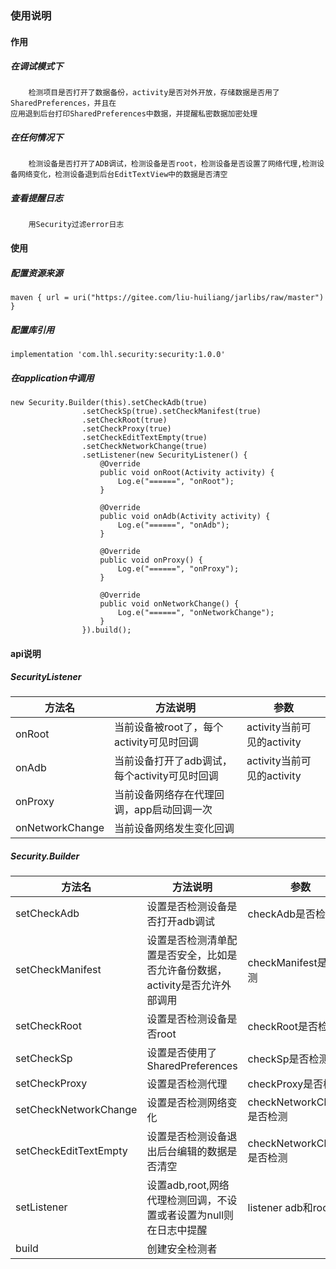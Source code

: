 ###  使用说明
#### 作用  
##### 在调试模式下  
        检测项目是否打开了数据备份，activity是否对外开放，存储数据是否用了SharedPreferences，并且在
    应用退到后台打印SharedPreferences中数据，并提醒私密数据加密处理 
##### 在任何情况下
        检测设备是否打开了ADB调试，检测设备是否root，检测设备是否设置了网络代理,检测设备网络变化，检测设备退到后台EditTextView中的数据是否清空
##### 查看提醒日志
        用Security过滤error日志
#### 使用 
##### 配置资源来源
```
maven { url = uri("https://gitee.com/liu-huiliang/jarlibs/raw/master") }
```
##### 配置库引用
```
implementation 'com.lhl.security:security:1.0.0'
```

##### 在application中调用
```
new Security.Builder(this).setCheckAdb(true)
                .setCheckSp(true).setCheckManifest(true)
                .setCheckRoot(true)
                .setCheckProxy(true)
                .setCheckEditTextEmpty(true)
                .setCheckNetworkChange(true)
                .setListener(new SecurityListener() {
                    @Override
                    public void onRoot(Activity activity) {
                        Log.e("======", "onRoot");
                    }

                    @Override
                    public void onAdb(Activity activity) {
                        Log.e("======", "onAdb");
                    }

                    @Override
                    public void onProxy() {
                        Log.e("======", "onProxy");
                    }

                    @Override
                    public void onNetworkChange() {
                        Log.e("======", "onNetworkChange");
                    }
                }).build();
```

#### api说明
##### SecurityListener
| 方法名 | 方法说明                         | 参数 |
| --- |------------------------------| ---  |
| onRoot | 当前设备被root了，每个activity可见时回调   | activity当前可见的activity |
| onAdb | 当前设备打开了adb调试，每个activity可见时回调 | activity当前可见的activity |
| onProxy | 当前设备网络存在代理回调，app启动回调一次       |  |
| onNetworkChange | 当前设备网络发生变化回调                 |  |

##### Security.Builder
| 方法名 | 方法说明                                       | 参数           |
| --- |--------------------------------------------|--------------|
| setCheckAdb | 设置是否检测设备是否打开adb调试                          | checkAdb是否检测 |
| setCheckManifest | 设置是否检测清单配置是否安全，比如是否允许备份数据，activity是否允许外部调用 | checkManifest是否检测 |
| setCheckRoot | 设置是否检测设备是否root                             | checkRoot是否检测 |
| setCheckSp | 设置是否使用了SharedPreferences                   | checkSp是否检测  |
| setCheckProxy | 设置是否检测代理                                   | checkProxy是否检测 |
| setCheckNetworkChange | 设置是否检测网络变化                                 | checkNetworkChange是否检测         |
| setCheckEditTextEmpty | 设置是否检测设备退出后台编辑的数据是否清空                      | checkNetworkChange是否检测         |
| setListener | 设置adb,root,网络代理检测回调，不设置或者设置为null则在日志中提醒    | listener adb和root回调 |
| build | 创建安全检测者                                    |  |